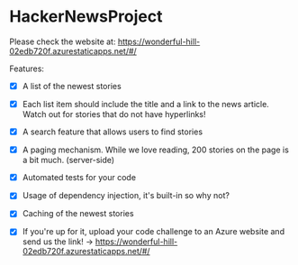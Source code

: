 # HackerNewsProject

Please check the website at: https://wonderful-hill-02edb720f.azurestaticapps.net/#/

Features:

- [x] A list of the newest stories

- [x] Each list item should include the title and a link to the news article.  Watch out for stories that do not have hyperlinks!

- [x] A search feature that allows users to find stories

- [x] A paging mechanism.  While we love reading, 200 stories on the page is a bit much. (server-side)

- [x] Automated tests for your code

- [x] Usage of dependency injection, it's built-in so why not?

- [x] Caching of the newest stories

- [x] If you're up for it, upload your code challenge to an Azure website and send us the link! -> https://wonderful-hill-02edb720f.azurestaticapps.net/#/
